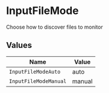 # InputFileMode

Choose how to discover files to monitor


## Values

| Name                  | Value                 |
| --------------------- | --------------------- |
| `InputFileModeAuto`   | auto                  |
| `InputFileModeManual` | manual                |